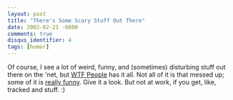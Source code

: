 ```yaml
---
layout: post
title: "There's Some Scary Stuff Out There"
date: 2002-02-21 -0800
comments: true
disqus_identifier: 4
tags: [humor]
---
```

Of course, I see a lot of weird, funny, and (sometimes) disturbing stuff
out there on the 'net, but [WTF People](http://www.wtfpeople.com/) has
it all. Not all of it is that messed up; some of it is [really
funny](http://www.drparsons.fsnet.co.uk/georg.html). Give it a look. But
not at work, if you get, like, tracked and stuff. :)
